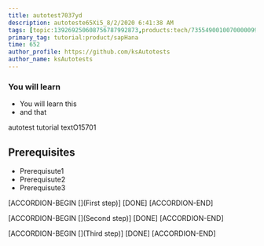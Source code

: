 ```yaml
---
title: autotest7037yd
description: autoteste65Xi5_8/2/2020 6:41:38 AM
tags: [topic:139269250608756787992873,products:tech/73554900100700000996,tutorial:experience/advanced]
primary_tag: tutorial:product/sapHana
time: 652
author_profile: https://github.com/ksAutotests
author_name: ksAutotests
---
```

### You will learn
- You will learn this
- and that

autotest tutorial textO15701

## Prerequisites
- Prerequisute1
- Prerequisute2
- Prerequisute3

[ACCORDION-BEGIN [](First step)]
[DONE]
[ACCORDION-END]

[ACCORDION-BEGIN [](Second step)]
[DONE]
[ACCORDION-END]

[ACCORDION-BEGIN [](Third step)]
[DONE]
[ACCORDION-END]

